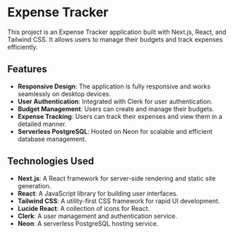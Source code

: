 # Expense Tracker

This project is an Expense Tracker application built with Next.js, React, and Tailwind CSS. It allows users to manage their budgets and track expenses efficiently.

## Features

- **Responsive Design**: The application is fully responsive and works seamlessly on desktop devices.
- **User Authentication**: Integrated with Clerk for user authentication.
- **Budget Management**: Users can create and manage their budgets.
- **Expense Tracking**: Users can track their expenses and view them in a detailed manner.
- **Serverless PostgreSQL**: Hosted on Neon for scalable and efficient database management.

## Technologies Used

- **Next.js**: A React framework for server-side rendering and static site generation.
- **React**: A JavaScript library for building user interfaces.
- **Tailwind CSS**: A utility-first CSS framework for rapid UI development.
- **Lucide React**: A collection of icons for React.
- **Clerk**: A user management and authentication service.
- **Neon**: A serverless PostgreSQL hosting service.
